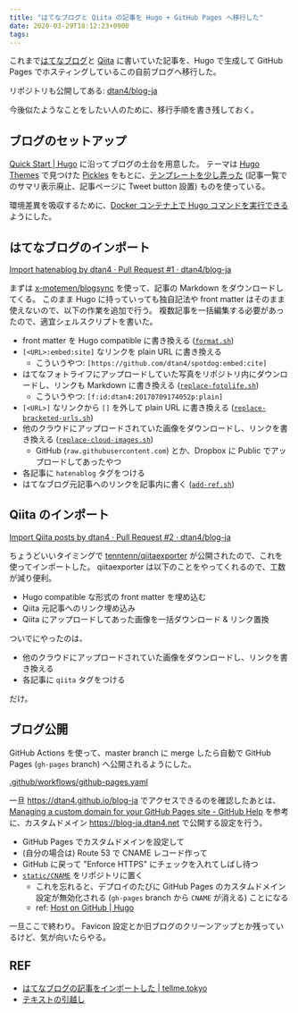 ```yaml
---
title: "はてなブログと Qiita の記事を Hugo + GitHub Pages へ移行した"
date: 2020-03-29T18:12:23+0900
tags:
---
```


これまで[はてなブログ](https://dtan4.hatenablog.com/)と [Qiita](https://qiita.com/dtan4) に書いていた記事を、Hugo で生成して GitHub Pages でホスティングしているこの自前ブログへ移行した。

リポジトリも公開してある: [dtan4/blog-ja](https://github.com/dtan4/blog-ja/)

今後似たようなことをしたい人のために、移行手順を書き残しておく。

## ブログのセットアップ

[Quick Start | Hugo](https://gohugo.io/getting-started/quick-start/) に沿ってブログの土台を用意した。
テーマは [Hugo Themes](https://themes.gohugo.io/) で見つけた [Pickles](https://github.com/mismith0227/hugo_theme_pickles) をもとに、[テンプレートを少し弄った](https://github.com/dtan4/blog-ja/tree/b296ec3db8b3696a9711aabdb167a0639b1d583c/layouts/_default) (記事一覧でのサマリ表示廃止、記事ページに Tweet button 設置) ものを使っている。

環境差異を吸収するために、[Docker コンテナ上で Hugo コマンドを実行できる](https://github.com/dtan4/blog-ja/blob/b296ec3db8b3696a9711aabdb167a0639b1d583c/docker-compose.yaml)ようにした。

## はてなブログのインポート

[Import hatenablog by dtan4 · Pull Request #1 · dtan4/blog-ja](https://github.com/dtan4/blog-ja/pull/1)

まずは [x-motemen/blogsync](https://github.com/x-motemen/blogsync) を使って、記事の Markdown をダウンロードしてくる。
このまま Hugo に持っていっても独自記法や front matter はそのまま使えないので、以下の作業を追加で行う。
複数記事を一括編集する必要があったので、適宜シェルスクリプトを書いた。

- front matter を Hugo compatible に書き換える ([`format.sh`](https://github.com/dtan4/blog-ja/blob/b296ec3db8b3696a9711aabdb167a0639b1d583c/script/format.sh))
- `[<URL>:embed:site]` なリンクを plain URL に書き換える
  - こういうやつ: `[https://github.com/dtan4/spotdog:embed:cite]`
- はてなフォトライフにアップロードしていた写真をリポジトリ内にダウンロードし、リンクも Markdown に書き換える ([`replace-fotolife.sh`](https://github.com/dtan4/blog-ja/blob/b296ec3db8b3696a9711aabdb167a0639b1d583c/script/replace-fotolife.sh))
  - こういうやつ: `[f:id:dtan4:20170709174052p:plain]`
- `[<URL>]` なリンクから `[]` を外して plain URL に書き換える ([`replace-bracketed-urls.sh`](https://github.com/dtan4/blog-ja/blob/b296ec3db8b3696a9711aabdb167a0639b1d583c/script/replace-bracketed-urls.sh))
- 他のクラウドにアップロードされていた画像をダウンロードし、リンクを書き換える ([`replace-cloud-images.sh`](https://github.com/dtan4/blog-ja/blob/b296ec3db8b3696a9711aabdb167a0639b1d583c/script/replace-cloud-images.sh))
  - GitHub (`raw.githubusercontent.com`) とか、Dropbox に Public でアップロードしてあったやつ
- 各記事に `hatenablog` タグをつける
- はてなブログ元記事へのリンクを記事内に書く ([`add-ref.sh`](https://github.com/dtan4/blog-ja/blob/b296ec3db8b3696a9711aabdb167a0639b1d583c/script/add-ref.sh))

## Qiita のインポート

[Import Qiita posts by dtan4 · Pull Request #2 · dtan4/blog-ja](https://github.com/dtan4/blog-ja/pull/2)

ちょうどいいタイミングで [tenntenn/qiitaexporter](https://github.com/tenntenn/qiitaexporter) が公開されたので、これを使ってインポートした。
qiitaexporter は以下のことをやってくれるので、工数が減り便利。

- Hugo compatible な形式の front matter を埋め込む
- Qiita 元記事へのリンク埋め込み
- Qiita にアップロードしてあった画像を一括ダウンロード & リンク置換

ついでにやったのは、

- 他のクラウドにアップロードされていた画像をダウンロードし、リンクを書き換える
- 各記事に `qiita` タグをつける

だけ。

## ブログ公開

GitHub Actions を使って、master branch に merge したら自動で GitHub Pages (`gh-pages` branch) へ公開されるようにした。

[.github/workflows/github-pages.yaml](https://github.com/dtan4/blog-ja/blob/b296ec3db8b3696a9711aabdb167a0639b1d583c/.github/workflows/github-pages.yaml)

一旦 https://dtan4.github.io/blog-ja でアクセスできるのを確認したあとは、[Managing a custom domain for your GitHub Pages site - GitHub Help](https://help.github.com/en/github/working-with-github-pages/managing-a-custom-domain-for-your-github-pages-site) を参考に、カスタムドメイン https://blog-ja.dtan4.net で公開する設定を行う。

- GitHub Pages でカスタムドメインを設定して
- (自分の場合は) Route 53 で CNAME レコード作って
- GitHub に戻って "Enforce HTTPS" にチェックを入れてしばし待つ
- [`static/CNAME`](https://github.com/dtan4/blog-ja/blob/b296ec3db8b3696a9711aabdb167a0639b1d583c/static/CNAME) をリポジトリに置く
  - これを忘れると、デプロイのたびに GitHub Pages のカスタムドメイン設定が無効化される (`gh-pages` branch から `CNAME` が消える) ことになる
  - ref: [Host on GitHub | Hugo](https://gohugo.io/hosting-and-deployment/hosting-on-github/#use-a-custom-domain)

一旦ここで終わり。
Favicon 設定とか旧ブログのクリーンアップとか残っているけど、気が向いたらやる。

## REF

- [はてなブログの記事をインポートした | tellme.tokyo](https://tellme.tokyo/post/2020/01/28/import-hatena-blog/)
- [テキストの引越し](https://r7kamura.com/articles/2019-11-16-moving-text)

